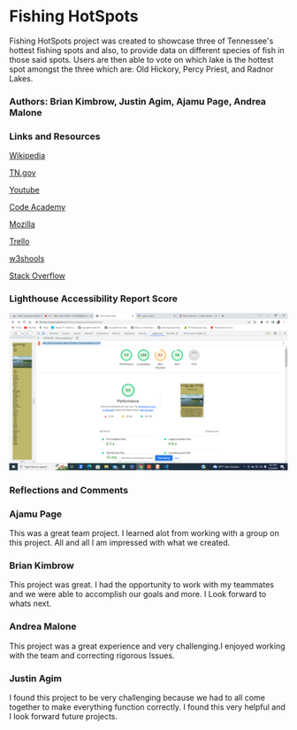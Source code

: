 # Fishing HotSpots

Fishing HotSpots project was created to showcase three of Tennessee's hottest fishing spots and also, to provide data on different species of fish in those said spots. Users are then able to vote on which lake is the hottest spot amongst the three which are: Old Hickory, Percy Priest, and Radnor Lakes.

### Authors: Brian Kimbrow, Justin Agim, Ajamu Page, Andrea Malone

### Links and Resources

[Wikipedia](https://en.wikipedia.org/wiki/Old_Hickory_Lake)

[TN.gov](https://www.tn.gov/twra/fishing/where-to-fish/middle-tennessee-r2/old-hickory-reservoir.)

[Youtube](https://www.youtube.com/)

[Code Academy](https://www.codecademy.com/learn)

[Mozilla](https://developer.mozilla.org/en-US/docs/Web/JavaScript)

[Trello](https://trello.com/b/jlNRyWlg/fishing-hotspots)

[w3shools](https://www.w3schools.com/jsref/jsref_includes.asp)

[Stack Overflow](https://stackoverflow.com/)

### Lighthouse Accessibility Report Score

![Lighthouse Image](</img/Screenshot%20(250).png>)

### Reflections and Comments

### Ajamu Page 
 This was a great team project.  I learned alot from working with a group on this project. All and all I am impressed with what we created.  

### Brian Kimbrow

This project was great. I had the opportunity to work with my teammates and we were able to accomplish our goals and more. I Look forward to whats next.


### Andrea Malone

This project was a great experience and very challenging.I enjoyed working with the team and correcting rigorous Issues.

### Justin Agim

I found this project to be very challenging because we had to all come together to make everything function correctly. I found this very helpful and I look forward future projects.

